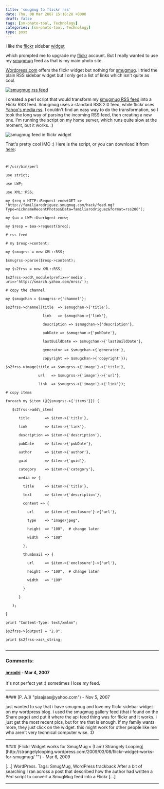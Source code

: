 ```yaml
---
title: 'smugmug to flickr rss'
date: Thu, 08 Mar 2007 15:16:28 +0000
draft: false
tags: [sm-photo-tool, Technology]
categories: [sm-photo-tool, Technology]
type: post
---
```


I like the [flickr](http://www.flickr.com) sidebar [widget](http://blog.donncha.net/flickr-widget/)

which prompted me to upgrade my [flickr](http://www.flickr.com/photos/jmrodri/) account. But I really wanted to use my [smugmug](http://familiarodriguez.smugmug.com) feed as that is my main photo site.

[Wordpress.com](http://www.wordpress.com) offers the flickr widget but nothing for [smugmug](http://www.smugmug.com). I tried the plain RSS sidebar widget but I only get a list of links which isn't quite as cool.

[![smugmug rss feed](/img/2007/03/smugmugrss.png)](/img/2007/03/smugmugrss.png "smugmug rss feed")

I created a perl script that would transform my [smugmug RSS feed](http://familiarodriguez.smugmug.com/hack/feed.mg?Type=nicknameRecentPhotos&Data=familiarodriguez&format=rss200) into a Flickr RSS feed. Smugmug uses a standard RSS 2.0 feed, while flickr uses [Yahoo's media rss](http://search.yahoo.com/mrss). I couldn't find an easy way to do the transformation, so I took the long way of parsing the incoming RSS feed, then creating a new one. I'm running the script on my home server, which runs quite slow at the moment, but it works. :)

![smugmug feed in flickr widget](/img/2007/03/smugmug_in_flickr1.png)

That's pretty cool IMO :) Here is the script, or you can download it from [here](http://sm-photo-tool.svn.sourceforge.net/viewvc/*checkout*/sm-photo-tool/scripts/smugmug_to_flickr_rss.pl):

```


#!/usr/bin/perl

use strict;

use LWP;

use XML::RSS;

my $req = HTTP::Request->new(GET => 'http://familiarodriguez.smugmug.com/hack/feed.mg?Type=nicknameRecentPhotos&Data=familiarodriguez&format=rss200');

my $ua = LWP::UserAgent->new;

my $resp = $ua->request($req);

# rss feed

# my $resp->content;

my $smugrss = new XML::RSS;

$smugrss->parse($resp->content);

my $s2frss = new XML::RSS;

$s2frss->add\_module(prefix=>'media', uri=>'http://search.yahoo.com/mrss/');

# copy the channel

my $smugchan = $smugrss->{'channel'};

$s2frss->channel(title  => $smugchan->{'title'},

                 link   => $smugchan->{'link'},

                 description => $smugchan->{'description'},

                 pubDate => $smugchan->{'pubDate'},

                 lastBuildDate => $smugchan->{'lastBuildDate'},

                 generator => $smugchan->{'generator'},

                 copyright => $smugchan->{'copyright'});

$s2frss->image(title => $smugrss->{'image'}->{'title'},

               url   => $smugrss->{'image'}->{'url'},

               link  => $smugrss->{'image'}->{'link'});

# copy items

foreach my $item (@{$smugrss->{'items'}}) {

   $s2frss->add\_item(

      title       => $item->{'title'},

      link        => $item->{'link'},

      description => $item->{'description'},

      pubDate     => $item->{'pubDate'},

      author      => $item->{'author'},

      guid        => $item->{'guid'},

      category    => $item->{'category'},

      media => {

        title     => $item->{'title'},

        text      => $item->{'description'},

        content => {

          url     => $item->{'enclosure'}->{'url'},

          type    => "image/jpeg",

          height  => "100",  # change later

          width   => "100"

        },

        thumbnail => {

          url     => $item->{'enclosure'}->{'url'},

          height  => "100",  # change later

          width   => "100"

        }

      }

   );

}

print "Content-Type: text/xmlnn";

$s2frss->{output} = "2.0";

print $s2frss->as\_string;


```
---
### Comments:
#### [jmrodri](http://zeusville.wordpress.com/ "jmrodri@gmail.com") - <time datetime="2007-03-08 18:15:54">Mar 4, 2007</time>

It's not perfect yet :) sometimes I lose my feed.
<hr />
#### [P. A.]( "plaajaas@yahoo.com") - <time datetime="2007-11-02 12:24:13">Nov 5, 2007</time>

just wanted to say that i have smugmug and love my flickr sidebar widget on my wordpress blog. i used the smugmug gallery feed (that i found on the Share page) and put it where the api feed thing was for flickr and it works. i just get the most recent pics, but for me that is enough. if my family wants more, they just click on the widget. this might work for other people like me who aren't very technical computer wise. :D
<hr />
#### [Flickr Widget works for SmugMug &laquo; (I am) Strangely Looping](http://strangelylooping.wordpress.com/2009/03/08/flickr-widget-works-for-smugmug/ "") - <time datetime="2009-03-07 23:32:13">Mar 6, 2009</time>

\[...\] WordPress. Tags: SmugMug, WordPress trackback After a bit of searching I ran across a post that described how the author had written a Perl script to convert a SmugMug feed into a Flickr \[...\]
<hr />
